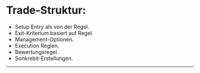 # Trade-Struktur:
- Setup Entry als von der Regel.
- Exit-Kriterium basiert auf Regel.
- Management-Optionen.
 - Execution Reglen.
 - Bewertungsregel.
- Sonkrebit-Erstellungen.

----